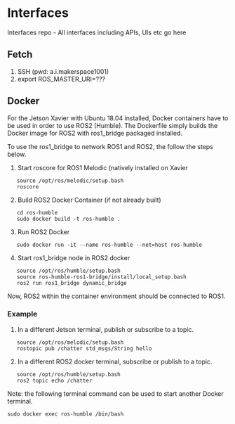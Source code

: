 # Interfaces
Interfaces repo - All interfaces including APIs, UIs etc go here

## Fetch
1. SSH (pwd: a.i.makerspace1001)
2. export ROS_MASTER_URI=???

## Docker
For the Jetson Xavier with Ubuntu 18.04 installed, Docker containers have to be used in order to use ROS2 (Humble). The Dockerfile simply builds the Docker image for ROS2 with ros1_bridge packaged installed.

To use the ros1_bridge to network ROS1 and ROS2, the follow the steps below.

1. Start roscore for ROS1 Melodic (natively installed on Xavier
```
   source /opt/ros/melodic/setup.bash
   roscore
```
2. Build ROS2 Docker Container (if not already built)
```
   cd ros-humble
   sudo docker build -t ros-humble .
```
3. Run ROS2 Docker
```
   sudo docker run -it --name ros-humble --net=host ros-humble
```
4. Start ros1_bridge node in ROS2 docker
```
   source /opt/ros/humble/setup.bash
   source ros-humble-ros1-bridge/install/local_setup.bash
   ros2 run ros1_bridge dynamic_bridge
```

Now, ROS2 within the container environment should be connected to ROS1.

### Example
1. In a different Jetson terminal, publish or subscribe to a topic.
```
   source /opt/ros/melodic/setup.bash
   rostopic pub /chatter std_msgs/String hello
```
2. In a different ROS2 docker terminal, subscribe or publish to a topic.
```
   source /opt/ros/humble/setup.bash
   ros2 topic echo /chatter
```
Note: the following terminal command can be used to start another Docker terminal.
```
sudo docker exec ros-humble /bin/bash
```
